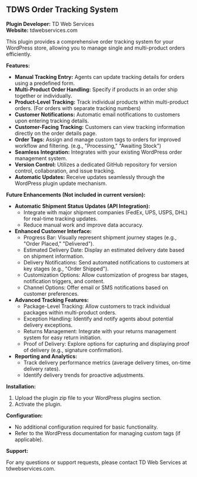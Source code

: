 ## TDWS Order Tracking System

**Plugin Developer:** TD Web Services  
**Website:** tdwebservices.com

This plugin provides a comprehensive order tracking system for your WordPress store, allowing you to manage single and multi-product orders efficiently.

**Features:**

* **Manual Tracking Entry:** Agents can update tracking details for orders using a predefined form.
* **Multi-Product Order Handling:** Specify if products in an order ship together or individually.
* **Product-Level Tracking:** Track individual products within multi-product orders. (For orders with separate tracking numbers)
* **Customer Notifications:** Automatic email notifications to customers upon entering tracking details.
* **Customer-Facing Tracking:** Customers can view tracking information directly on the order details page.
* **Order Tags:** Assign and manage custom tags to orders for improved workflow and filtering. (e.g., "Processing," "Awaiting Stock")
* **Seamless Integration:** Integrates with your existing WordPress order management system.
* **Version Control:** Utilizes a dedicated GitHub repository for version control, collaboration, and issue tracking.
* **Automatic Updates:** Receive updates seamlessly through the WordPress plugin update mechanism.

**Future Enhancements (Not included in current version):**

* **Automatic Shipment Status Updates (API Integration):**
    * Integrate with major shipment companies (FedEx, UPS, USPS, DHL) for real-time tracking updates.
    * Reduce manual work and improve data accuracy.
* **Enhanced Customer Interface:**
    * Progress Bar: Visually represent shipment journey stages (e.g., "Order Placed," "Delivered").
    * Estimated Delivery Date: Display an estimated delivery date based on shipment information.
    * Delivery Notifications: Send automated notifications to customers at key stages (e.g., "Order Shipped").
    * Customization Options: Allow customization of progress bar stages, notification triggers, and content.
    * Channel Options: Offer email or SMS notifications based on customer preferences.
* **Advanced Tracking Features:**
    * Package-Level Tracking: Allow customers to track individual packages within multi-product orders.
    * Exception Handling: Identify and notify agents about potential delivery exceptions.
    * Returns Management: Integrate with your returns management system for easy return initiation.
    * Proof of Delivery: Explore options for capturing and displaying proof of delivery (e.g., signature confirmation).  
* **Reporting and Analytics:**
    * Track delivery performance metrics (average delivery times, on-time delivery rates).
    * Identify delivery trends for proactive adjustments.

**Installation:**

1. Upload the plugin zip file to your WordPress plugins section.
2. Activate the plugin.

**Configuration:**

* No additional configuration required for basic functionality.
* Refer to the WordPress documentation for managing custom tags (if applicable). 

**Support:**

For any questions or support requests, please contact TD Web Services at tdwebservices.com.
